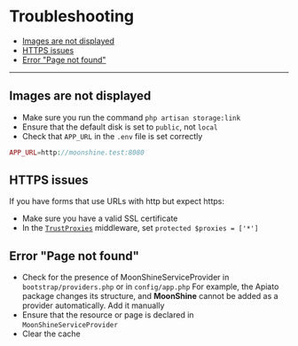 # Troubleshooting

- [Images are not displayed](#images-are-not-displayed)
- [HTTPS issues](#problems-with-https)
- [Error "Page not found"](#error-page-not-found)

---

<a name="images-are-not-displayed"></a>
## Images are not displayed
- Make sure you run the command `php artisan storage:link`
- Ensure that the default disk is set to `public`, not `local`
- Check that `APP_URL` in the `.env` file is set correctly

```php
APP_URL=http://moonshine.test:8080
```

<a name="problems-with-https"></a>
## HTTPS issues
If you have forms that use URLs with http but expect https:

- Make sure you have a valid SSL certificate
- In the [`TrustProxies`](https://laravel.com/docs/requests#configuring-trusted-proxies) middleware, set `protected $proxies = ['*']`

<a name="error-page-not-found"></a>
## Error "Page not found"
- Check for the presence of MoonShineServiceProvider in `bootstrap/providers.php` or in `config/app.php`
For example, the Apiato package changes its structure, and **MoonShine** cannot be added as a provider automatically. Add it manually
- Ensure that the resource or page is declared in `MoonShineServiceProvider`
- Clear the cache
